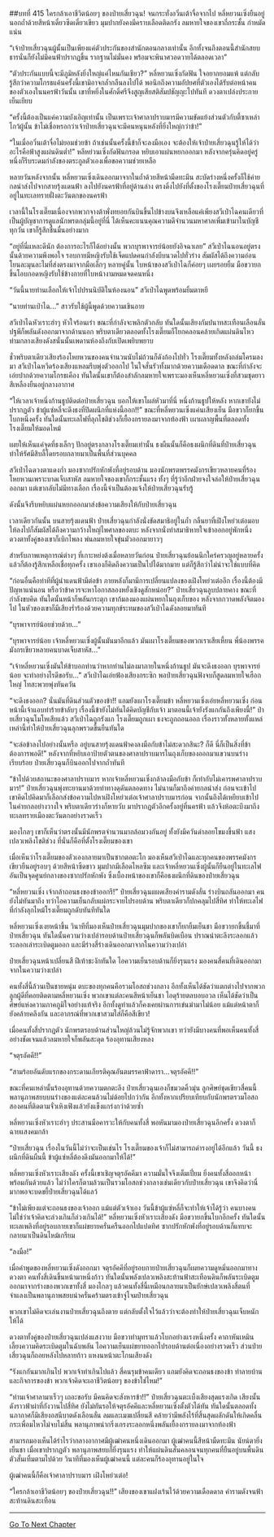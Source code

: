 ##บทที่ 415 ใครกล้าเอาชีวิตน้อยๆ ของป๋ายเสี่ยวฉุน!
จนกระทั่งอวิ๋นเต้าจื่อจากไป หลี่หยวนเซิ่งยืนอยู่นอกถ้ำด้วยสีหน้าเดี๋ยวซีดเดี๋ยวเขียว มุมปากยังคงมีคราบเลือดติดกรัง ลมหายใจของเขาถี่กระชั้น กำหมัดแน่น

“เจ้าป๋ายเสี่ยวฉุนผู้นั้นเป็นเพียงแค่ตัวประกันของสำนักตอนกลางเท่านั้น อีกทั้งจนถึงตอนนี้สำนักสยบธารนั่นก็ยังไม่มีคนฟ้าปรากฏขึ้น รากฐานไม่มั่นคง พร้อมจะพินาศวอดวายได้ตลอดเวลา”

“ตัวประกันแบบนี้จะมีภูมิหลังยิ่งใหญ่แค่ไหนกันเชียว?” หลี่หยวนเซิ่งกัดฟัน ใจอยากยอมแพ้ แต่กลับรู้สึกว่าความโกรธแค้นครั้งนี้เขามิอาจกล้ำกลืนลงไปได้ พอนึกถึงความอัปยศที่ตัวเองได้รับต่อหน้าคนของตัวเองในนครฟ้าวันนั้น เขาที่หยิ่งในศักดิ์ศรีจึงสูญเสียสติสัมปชัญญะไปทันที ดวงตาเปล่งประกายเย็นเยียบ

“ครั้งนี้ต้องเป็นแค่ความบังเอิญเท่านั้น เป็นเพราะเจ้าศาลาปราบมารมีความขัดแย้งส่วนตัวกับตี้ซาเหล่าไกว้ผู้นั้น ข้าไม่เชื่อหรอกว่าเจ้าป๋ายเสี่ยวฉุนจะมีคนหนุนหลังที่ยิ่งใหญ่กว่าข้า!”

“ในเมื่ออวิ๋นเต้าจื่อไม่ยอมช่วยข้า ถ้าเช่นนั้นครั้งนี้ข้าก็จะลงมือเอง จะต้องให้เจ้าป๋ายเสี่ยวฉุนรู้ให้ได้ว่าอะไรคือฟ้าสูงแผ่นดินต่ำ!” หลีหย่วนเซิ่งกัดฟันกรอด หยิบเอาแผ่นหยกออกมา หลังจากครุ่นคิดอยู่ครู่หนึ่งก็รีบระดมกำลังของตระกูลตัวเองเพื่อขอความช่วยเหลือ

หลายวันหลังจากนั้น หลี่หยวนเซิ่งเดินออกมาจากในถ้ำด้วยสีหน้ามืดทะมึน สะบัดร่างหนึ่งครั้งก็ใช้ค่ายกลนำส่งไปจากสายรุ้งแดนฟ้า ลงไปยังนครฟ้าที่อยู่ด้านล่าง ตรงดิ่งไปยังที่ตั้งของโรงเตี๊ยมป๋ายเสี่ยวฉุนที่อยู่ในทะเลทรายฝั่งตะวันตกของนครฟ้า

เวลานี้ในโรงเตี๊ยมเนื่องจากพวกจางต้าพั่งทยอยกันบินขึ้นไปข้างบนจึงเหลือแค่เพียงสวีเป่าไฉคนเดียวที่เป็นผู้บัญชาการดูแลนักพรตกลุ่มนี้อยู่ที่นี่ ได้เห็นคะแนนคุณความดีจำนวนมหาศาลเพิ่มเข้ามาในบัญชีทุกวัน เขาก็รู้สึกชื่นมื่นอย่างมาก

“อยู่ที่นี่แหละดีนัก ต้องการอะไรก็ได้อย่างนั้น พวกบุรพาจารย์น้อยยังอิจฉาเลย” สวีเป่าไฉนอนอยู่ตรงนั้นด้วยความพึงพอใจ รอบกายมีหญิงรับใช้เจ็ดแปดคนกำลังบีบนวดไปทั่วร่าง สัมผัสได้ถึงความอ่อนโยนละมุนละไมที่ส่งตรงมาจากมือเล็กๆ หลายคู่นั้น ใบหน้าของสวีเป่าไฉก็ค่อยๆ เผยรอยยิ้ม มือขวายกขึ้นโอบกอดหญิงรับใช้ข้างกายที่ใบหน้างามหมดจดคนหนึ่ง

“วันนี้นายท่านเลือกให้เจ้าไปปรนนิบัติในห้องนอน” สวีเป่าไฉพูดพร้อมยิ้มตาหยี

“นายท่านเป่าไฉ...” สาวรับใช้ผู้นี้พูดด้วยความเขินอาย

สวีเป่าไฉหัวเราะฮ่าๆ หัวใจร้อนเร่า ขณะที่กำลังจะพลิกตัวกลับ ทันใดนั้นเสียงกัมปนาทสะเทือนเลือนลั่นปฐพีก็พลันดังออกมาจากด้านนอก พริบตาเดียวตลอดทั้งโรงเตี๊ยมก็โยกคลอนคล้ายเกิดแผ่นดินไหว ท่ามกลางเสียงดังสนั่นนั้นเพดานห้องถึงกับเปิดเพยิบพยาบ

ชั่วพริบตาเดียวเสียงร้องโหยหวนของคนจำนวนนับไม่ถ้วนก็ดังก้องไปทั่ว โรงเตี๊ยมทั้งหลังถล่มโครมลงมา สวีเป่าไฉหวีดร้องเสียงแหลมรีบพุ่งตัวออกไป ในใจสั่นรัวทั้งมากด้วยความเดือดดาล ขณะที่กำลังจะเอ่ยปากด้วยความโกรธเคือง ทันใดนั้นเขาก็ต้องสำลักลมหายใจเพราะมองเห็นหลี่หยวนเซิ่งที่สวมชุดยาวสีเหลืองยืนอยู่กลางอากาศ

“ให้เวลาเจ้าหนึ่งก้านธูปติดต่อป๋ายเสี่ยวฉุน บอกให้เขาโผล่หัวมาที่นี่ หนึ่งก้านธูปให้หลัง หากเขายังไม่ปรากฏตัว ข้าผู้แซ่หลี่จะดึงธงที่ปิดผนึกที่แห่งนี้ออก!!” ขณะที่หลี่หยวนเซิ่งแค่นเสียงเย็น มือขวาก็ยกขึ้นโบกหนึ่งครั้ง ทันใดนั้นทะเลไฟที่ลุกโชติช่วงก็เยื้องกรายลงมาจากท้องฟ้า เผาผลาญพื้นที่ตลอดทั้งโรงเตี๊ยมให้มอดไหม้

เผยให้เห็นแค่จุดที่ธงเล็กๆ ปักอยู่ตรงกลางโรงเตี๊ยมเท่านั้น ธงผืนนั้นก็คือธงผนึกที่ดินที่ป๋ายเสี่ยวฉุนทำให้รัศมีสิบลี้โดยรอบกลายมาเป็นพื้นที่ส่วนบุคคล

สวีเป่าไฉดวงตาแดงก่ำ มองซากปรักหักพังที่อยู่รอบด้าน มองนักพรตพรรคมังกรเขียวหลายคนที่ร้องโหยหวนเพราะบาดเจ็บสาหัส ลมหายใจของเขาก็กระชั้นแรง ทั้งๆ ที่รู้ว่าอีกฝ่ายจงใจล่อให้ป๋ายเสี่ยวฉุนออกมา แต่เขากลับไม่มีทางเลือก เรื่องนี้จำเป็นต้องแจ้งให้ป๋ายเสี่ยวฉุนรับรู้

ดังนั้นจึงรีบหยิบแผ่นหยกออกมาส่งข้อความเสียงให้กับป๋ายเสี่ยวฉุน

เวลาเดียวกันนั้น บนสายรุ้งแดนฟ้า ป๋ายเสี่ยวฉุนกำลังนั่งขัดสมาธิอยู่ในถ้ำ กลืนยาที่เฝิงโหย่วเต๋อมอบให้ลงไปก็สัมผัสได้ถึงความกว้างใหญ่ไพศาลของตบะ หลังจากนั่งทำสมาธิหายใจเข้าออกอยู่พักหนึ่ง ดวงตาทั้งคู่ของเขาก็เบิกโพลง พ่นลมหายใจขุ่นมัวออกมายาวๆ

สำหรับภาพเหตุการณ์ต่างๆ ที่เกาะหย่งต้งเมื่อหลายวันก่อน ป๋ายเสี่ยวฉุนย้อนนึกใคร่ครวญอยู่หลายครั้ง แล้วก็ต้องรู้สึกเหลือเชื่อทุกครั้ง เขาเองก็คิดถึงความเป็นไปได้มากมาย แต่ก็รู้สึกว่าไม่น่าจะใช่แบบที่คิด

“ก่อนอื่นคือท่าทีที่ผู้นำแดนฟ้ามีต่อข้า ภายหลังก็มามีการเปลี่ยนแปลงของเฝิงโหย่วเต๋ออีก เรื่องนี้ต้องมีปัญหาแน่นอน หรือว่าข้าควรจะหาโอกาสลองหยั่งเชิงดูสักหน่อย?” ป๋ายเสี่ยวฉุนลูบปลายคาง ขณะที่กำลังขบคิด ทันใดนั้นหน้าก็พลันกระตุก เขาก้มลงมองแผ่นหยกในถุงเก็บของ หลังจากกวาดพลังจิตมองไป ในหัวของเขาก็มีเสียงร่ำร้องด้วยความทุกข์ระทมของสวีเป่าไฉดังลอยมาทันที

“บุรพาจารย์น้อยช่วยด้วย...”

“บุรพาจารย์น้อย เจ้าหลี่หยวนเซิ่งผู้นั้นมันมาอีกแล้ว มันเผาโรงเตี๊ยมของพวกเราเสียเหี้ยน พี่น้องพรรคมังกรเขียวหลายคนบาดเจ็บสาหัส...”

“เจ้าหลี่หยวนเซิ่งมันให้ข้าบอกท่านว่าหากท่านไม่ลงมาภายในหนึ่งก้านธูป มันจะดึงธงออก บุรพาจารย์น้อย จะทำอย่างไรดีขอรับ...” สวีเป่าไฉเอ่ยฟ้องเสียงกระซิก พอป๋ายเสี่ยวฉุนฟังจบก็สูดลมหายใจเฮือกใหญ่ โทสะพวยพุ่งทันควัน

“จะดึงธงออก? นั่นมันที่ดินส่วนตัวของข้า!! แถมยังเผาโรงเตี๊ยมข้า หลี่หยวนเซิ่งเอ๋ยหลี่หยวนเซิ่ง ก่อนหน้านี้เจ้าแอบทำร้ายข้าลับๆ เรื่องนี้ข้ายังไม่ทันได้คิดบัญชีกับเจ้า มาตอนนี้เจ้ายังรังแกกันถึงเพียงนี้!” ป๋ายเสี่ยวฉุนโมโหเสียแล้ว สวีเป่าไฉถูกรังแก โรงเตี๊ยมถูกเผา ธงจะถูกถอนออก เรื่องราวทั้งหลายทั้งแหล่เหล่านี้ทำให้ป๋ายเสี่ยวฉุนลุกพรวดขึ้นยืนทันใด

“จะล่อข้าลงไปอย่างนั้นหรือ อยู่บนสายรุ้งแดนฟ้าคงลงมือกับข้าไม่สะดวกสินะ? ก็ดี นี่ก็เป็นสิ่งที่ข้าต้องการพอดี!” หลังจากที่หยิบเอาป้ายตัวตนของศาลาปราบมารในถุงเก็บของออกมาแขวนบนร่างเรียบร้อย ป๋ายเสี่ยวฉุนก็บินออกไปจากถ้ำทันที

“ข้าไปด้วยสถานะของศาลาปราบมาร หากเจ้าหลี่หยวนเซิ่งกล้าลงมือกับข้า ก็เท่ากับไม่เคารพศาลาปราบมาร!” ป๋ายเสี่ยวฉุนพุ่งทะยานมาด้วยท่าทางดุดันตลอดทาง ไม่นานก็มาถึงค่ายกลนำส่ง ก่อนจะเข้าไป เขาคิดไปคิดมาก็เลือกส่งข้อความไปหาเฝิงโหย่วเต๋อเจ้าศาลาปราบมารก่อน จากนั้นถึงได้เหยียบเข้าไปในค่ายกลอย่างวางใจ พริบตาเดียวร่างก็หายวับ มาปรากฏตัวอีกครั้งอยู่ที่นครฟ้า แล้วจึงห้อตะบึงมาถึงทะเลทรายเมืองตะวันตกอย่างรวดเร็ว

มองไกลๆ เขาก็เห็นว่าตรงนั้นมีนักพรตจำนวนมากล้อมวงกันอยู่ ทั้งยังมีควันดำลอยโขมงขึ้นฟ้า แสงเปลวเพลิงโชติช่วง ที่นั่นก็คือที่ตั้งโรงเตี๊ยมของเขา

เมื่อเห็นว่าโรงเตี๊ยมของตัวเองกลายมาเป็นซากตอตะโก มองเห็นสวีเป่าไฉและทุกคนของพรรคมังกรเขียวยืนอยู่รอบๆ ด้วยสีหน้าซีดขาว มุมปากมีเลือดไหลซึม และเจ้าหลี่หยวนเซิ่งผู้นั้นก็ยืนอยู่ในทะเลไฟอันเป็นจุดศูนย์กลางของซากปรักหักพัง ซึ่งเบื้องหน้าของเขาก็คือธงผนึกที่ดินของป๋ายเสี่ยวฉุน

“หลี่หยวนเซิ่ง เจ้ากล้าถอนธงของข้าออกรึ!” ป๋ายเสี่ยวฉุนแผดเสียงคำรามดังลั่น ร่างบินถลันออกมา คนยังไม่ทันมาถึง ทว่าไอความเย็นกลับแผ่กระจายไปรอบด้าน พริบตาเดียวก็ปกคลุมไปสี่ทิศ ทำให้ทะเลไฟที่กำลังลุกไหม้โรงเตี๊ยมถูกดับทันทีทันใด

หลี่หยวนเซิ่งเงยหน้าขึ้น วินาทีที่มองเห็นป๋ายเสี่ยวฉุนมุมปากของเขาก็ยกยิ้มเย็นชา มือขวายกขึ้นชี้มาที่ป๋ายเสี่ยวฉุน ทันใดนั้นความว่างเปล่ารอบด้านป๋ายเสี่ยวฉุนก็พลันบิดเบือน ปราณน่าตะลึงระลอกแล้วระลอกเล่าระเบิดตูมออก และมีร่างสี่ร่างเดินออกมาจากในความว่างเปล่า

ป๋ายเสี่ยวฉุนหน้าเปลี่ยนสี ฝีเท้าชะงักทันใด ไอความเย็นรอบด้านก็ยิ่งรุนแรง มองคนสี่คนที่เดินออกมาจากในความว่างเปล่า

คนทั้งสี่นี้ล้วนเป็นชายหนุ่ม ตบะของทุกคนคือรวมโอสถช่วงกลาง อีกทั้งเห็นได้ชัดว่าแตกต่างไปจากพวกลูกผู้ดีที่คอยติดตามหลี่หยวนเซิ่ง พวกเขาแต่ละคนสีหน้าเย็นชา ไอดุร้ายตลบอบอวล เห็นได้ชัดว่าเป็นศิษย์แห่งความภาคภูมิใจอย่างแท้จริง อีกทั้งดูท่าแล้วก็คงเคยผ่านการเข่นฆ่ามาไม่น้อย แม้แต่หน้าตาก็ยังคล้ายคลึงกัน และอาภรณ์ที่พวกเขาสวมใส่ก็คือสีเขียว!

เมื่อคนทั้งสี่ปรากฏตัว นักพรตรอบด้านส่วนใหญ่ล้วนไม่รู้จักพวกเขา ทว่ายังมีบางคนที่พอเห็นคนทั้งสี่อย่างชัดเจนแล้วลมหายใจก็พลันสะดุด ร้องอุทานเสียงหลง

“จตุรอัคคี!!”

“สามร้อยอันดับแรกของกระดานเกียรติคุณอันตมรรคาฟ้าดารา...จตุรอัคคี!!”

ขณะที่คนเหล่านั้นร้องอุทานด้วยความตกตะลึง ป๋ายเสี่ยวฉุนเองก็ขมวดคิ้วมุ่น ลูกศิษย์ชุดเขียวสี่คนนี้ พลานุภาพสยบบนร่างของแต่ละคนล้วนไม่ด้อยไปกว่ากัน อีกทั้งหากเปรียบเทียบกับนักพรตรวมโอสถสองคนที่ติดตามจั่วเหิงเฟิงแล้วยังแข็งแกร่งกว่าด้วยซ้ำ

หลี่หยวนเซิ่งหัวเราะฮ่าๆ ประสานมือคารวะให้กับคนทั้งสี่ พอหันมามองป๋ายเสี่ยวฉุนอีกครั้ง ดวงตาก็ฉายแสงคมกล้า

“ป๋ายเสี่ยวฉุน เรื่องในวันนี้ไม่ว่าจะเป็นเช่นไร โรงเตี๊ยมของเจ้าก็ไม่สามารถดำรงอยู่ได้อีกแล้ว วันนี้ ธงผนึกที่ดินผืนนี้ ข้าผู้แซ่หลี่ต้องดึงมันออกมาให้ได้!”

หลี่หยวนเซิ่งหัวเราะเสียงดัง ครั้งนี้เขาเชิญจตุรอัคคีมา ความมั่นใจจึงเต็มเปี่ยม ยิ่งคนทั้งสี่ออกหน้าพร้อมกันด้วยแล้ว ไม่ว่าใครก็ตามล้วนเป็นรวมโอสถช่วงกลางเช่นเดียวกับป๋ายเสี่ยวฉุน เขาจึงคิดว่านี่มากพอจะบดขยี้ป๋ายเสี่ยวฉุนได้แลว้

“ข้าไม่เพียงแต่จะถอนธงของเจ้าออก แม้แต่ตัวเจ้าเอง วันนี้ข้าผู้แซ่หลี่ก็จะทำให้เจ้าได้รู้ว่า คนบางคน ไม่ใช่ว่าเจ้าคิดจะล่วงเกินก็ล่วงเกินได้!” หลี่หยวนเซิ่งหัวเราะเสียงดัง มือขวายกขึ้นโบกอีกครั้ง ทันใดนั้นทะเลเพลิงที่อยู่รอบกายเขาก็แผ่ขยายครั่นครืนออกไปแปดทิศ ซากปรักหักพังที่อยู่รอบด้านก็แทบจะกลายมาเป็นดินไหม้เกรียม

“ลงมือ!”

เมื่อคำพูดของหลี่หยวนเซิ่งดังออกมา จตุรอัคคีที่อยู่รอบกายป๋ายเสี่ยวฉุนก็เผยความดูหมิ่นออกมาทางดวงตา คนทั้งสี่เดินขึ้นหน้ามาหนึ่งก้าว ทันใดนั้นพลังเปลวเพลิงสะท้านฟ้าสะเทือนดินก็พลันระเบิดตูมออกมาจากร่างของพวกเขาทั้งสี่ มองไกลๆ แล้วคนทั้งสี่นี้เหมือนกลายมาเป็นยักษ์เปลวเพลิงสี่ตนที่จำแลงเป็นพลานุภาพสยบน่าครั่นคร้ามตรงเข้าจู่โจมป๋ายเสี่ยวฉุน

พวกเขาไม่คิดจะเล่นงานป๋ายเสี่ยวฉุนถึงตาย แต่กลับตั้งใจไว้แล้วว่าจะต้องทำให้ป๋ายเสี่ยวฉุนเจ็บหนักให้ได้

ดวงตาทั้งคู่ของป๋ายเสี่ยวฉุนเปล่งแสงวาบ มือขวาทำมุทราแล้วโบกอย่างแรงหนึ่งครั้ง คาถาหันเหมินเลี้ยงความคิดระเบิดตูมในฉับพลัน ไอความเย็นแผ่ขยายออกไปรอบด้านต่อเนื่องอย่างรวดเร็ว ส่วนป๋ายเสี่ยวฉุนก็ถอยหลังไปหลายก้าว แหงนหน้าตะโกนเสียงดัง

“รังแกกันมากเกินไป พวกเจ้าทำเกินไปแล้ว สี่คนรุมข้าคนเดียว แถมยังคิดจะถอนธงของข้า ทำลายบ้านและกิจการของข้า พวกเจ้าคิดจะเอาชีวิตน้อยๆ ของข้าใช่ไหม!”

“ท่านเจ้าศาลามาเร็วๆ เถอะขอรับ มีคนคิดจะสังหารข้า!!” ป๋ายเสี่ยวฉุนตะเบ็งเสียงสุดแรงเกิด เสียงนั้นดังราวฟ้าผ่าที่กังวานไปสี่ทิศ ยังไม่ทันรอให้จตุรอัคคีและหลี่หยวนเซิ่งตั้งตัวได้ทัน ทันใดนั้นตลอดทั้งนภากาศก็มีเสียงอสนีบาตดังเลือนลั่น ลมและเมฆเปลี่ยนสี คล้ายว่ามีพลังไร้ที่สิ้นสุดผลักดันให้เกิดคลื่นกระเพื่อมไหวไม่จบไม่สิ้น พลานุภาพน่ากริ่งเกรงระลอกหนึ่งพลันเยื้องกรายลงมาจากท้องฟ้า

สามารถมองเห็นได้รำไรว่ากลางอากาศมีผู้เฒ่าคนหนึ่งเดินออกมา ผู้เฒ่าคนนี้สีหน้ามืดทะมึน นัยน์ตายิ่งเย็นชา เมื่อเขาปรากฏตัว พลานุภาพสยบก็ยิ่งรุนแรง ทำให้แผ่นดินสั่นคลอนจนทุกคนที่ยืนอยู่บนพื้นดินตัวสั่นเทิ้มตามไปด้วย วินาทีที่มองเห็นผู้เฒ่าคนนี้ แต่ละคนก็ร้องอุทานอยู่ในใจ

ผู้เฒ่าคนนี้ก็คือเจ้าศาลาปราบมาร เฝิงโหย่วเต๋อ!

“ใครกล้าเอาชีวิตน้อยๆ ของป๋ายเสี่ยวฉุน!!” เสียงของเขาแฝงเร้นไว้ด้วยความเดือดดาล คำรามดังจนฟ้าสะท้านดินสะเทือน


------




[Go To Next Chapter]( ./38.md)